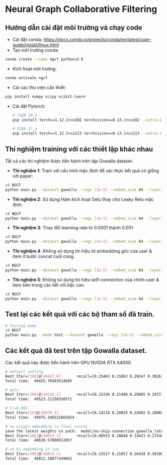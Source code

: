 # Neural Graph Collaborative Filtering

## Hướng dẫn cài đặt môi trường và chạy code
* Cài đặt conda: https://docs.conda.io/projects/conda/en/latest/user-guide/install/linux.html
* Tạo môi trường conda:
```bash
conda create --name ngcf python=3.9
```
* Kích hoạt môi trường:
```bash
conda activate ngcf
```
* Cài các thư viện cần thiết: 
```bash
pip install numpy scipy scikit-learn 
```
* Cài đặt Pytorch:
    ```bash
    # CUDA 10.x
    pip install torch==1.12.1+cu102 torchvision==0.13.1+cu102 --extra-index-url https://download.pytorch.org/whl/cu102

    # CUDA 11.x
    pip install torch==1.12.1+cu113 torchvision==0.13.1+cu113 --extra-index-url https://download.pytorch.org/whl/cu113
    ```

## Thí nghiệm training với các thiết lập khác nhau
Tất cả các thí nghiệm được tiến hành trên tập Gowalla dataset.
* **Thí nghiệm 1**: Train với cấu hình mặc định để xác thực kết quả có giống với paper:
```bash
cd NGCF
python main.py --dataset gowalla --regs [1e-5] --embed_size 64 --layer_size [64,64,64] --lr 0.0001 --save_flag 1 --pretrain 0 --batch_size 1024 --epoch 400 --verbose 1 --node_dropout [0.1] --mess_dropout [0.1,0.1,0.1] --gpu_id 0
```

* **Thí nghiệm 2**: Sử dụng Hàm kích hoạt Gelu thay cho Leaky Relu mặc định.
```bash
cd NGCF
python main.py --dataset gowalla --regs [1e-5] --embed_size 64 --layer_size [64,64,64] --lr 0.0001 --save_flag 1 --pretrain 0 --batch_size 1024 --epoch 400 --verbose 1 --node_dropout [0.1] --mess_dropout [0.1,0.1,0.1] --gpu_id 0 --prefix gelu
```

* **Thí nghiệm 3**: Thay đổi learning rate từ 0.0001 thành 0.001.
```bash
cd NGCF
python main.py --dataset gowalla --regs [1e-5] --embed_size 64 --layer_size [64,64,64] --lr 0.001 --save_flag 1 --pretrain 0 --batch_size 1024 --epoch 400 --verbose 1 --node_dropout [0.1] --mess_dropout [0.1,0.1,0.1] --gpu_id 0 --prefix lr0.001
```

* **Thí nghiệm 4**: Không sử dụng tín hiệu từ embedding gôc của user & item ở bước concat cuối cùng.
```bash
cd NGCF
python main.py --dataset gowalla --regs [1e-5] --embed_size 64 --layer_size [64,64,64] --lr 0.0001 --save_flag 1 --pretrain 0 --batch_size 1024 --epoch 400 --verbose 1 --node_dropout [0.1] --mess_dropout [0.1,0.1,0.1] --gpu_id 0 --prefix no-skip-connection
```

* **Thí nghiệm 5**: Không sử dụng tín hiệu self-connection của chính user & item bên trong các kết nối bậc cao.
```bash
cd NGCF
python main.py --dataset gowalla --regs [1e-5] --embed_size 64 --layer_size [64,64,64] --lr 0.0001 --save_flag 1 --pretrain 0 --batch_size 1024 --epoch 400 --verbose 1 --node_dropout [0.1] --mess_dropout [0.1,0.1,0.1] --gpu_id 0 --prefix no-bi
```

## Test lại các kết quả với các bộ tham số đã train.
```bash
# Testing mode
cd NGCF
python main.py --mode test --dataset gowalla --regs [1e-5] --embed_size 64 --layer_size [64,64,64] --verbose 1 --node_dropout [0] --mess_dropout [0.1,0.1,0.1] --gpu_id 0
```

## Các kết quả đã test trên tập Gowalla dataset.
Các kết quả này được tiến hành trên GPU NVIDIA RTX A4000
```bash
# default setting.
Best Iter=[399]@[49427.8]       recall=[0.15483 0.21863 0.26547 0.30263 0.33289], precision=[0.04756    0.03382 0.02755 0.02371 0.02100], hit=[0.53600  0.64254 0.70306 0.74218 0.77276], ndcg=[0.13157 0.15150 0.16541       0.17584 0.18399]
Total time:  49425.70383524895
```

```bash
# gelu
Best Iter=[388]@[49526.1]       recall=[0.15336 0.21498 0.26085 0.29727 0.32861], precision=[0.04690    0.03326 0.02709 0.02331 0.02071], hit=[0.53332  0.63789 0.69697 0.73779 0.76800], ndcg=[0.12964 0.14901 0.16266       0.17290 0.18129]
Total time:  49523.21150350571
```

```bash
# lr=0.001
Best Iter=[55]@[49978.3]        recall=[0.14118 0.20029 0.24402 0.28060 0.31103], precision=[0.04334    0.03104 0.02538 0.02198 0.01958], hit=[0.50928  0.61581 0.67637 0.71914 0.75122], ndcg=[0.11752 0.13618 0.14918       0.15941 0.16756]
Total time:  49975.246522665024
```

```bash
# no origin embedding in final concat
save the latest weights in path:  model/no-skip-connection_gowalla_latest.pkl
Best Iter=[368]@[48633.1]       recall=[0.06553 0.10848 0.14421 0.17540 0.20268], precision=[0.01960    0.01649 0.01481 0.01359 0.01262], hit=[0.28039  0.40003 0.47887 0.53580 0.58182], ndcg=[0.04531 0.05962 0.07043       0.07918 0.08643]
Total time:  48630.57800912857
```

```bash
# no bi embedding in sum
Best Iter=[396]@[48815.2]       recall=[0.15527 0.21857 0.26428 0.30180 0.33144], precision=[0.04755    0.03376 0.02741 0.02364 0.02091], hit=[0.53919  0.64492 0.70413 0.74663 0.77323], ndcg=[0.13223 0.15204 0.16561       0.17617 0.18415]
Total time:  48812.18077349663
```